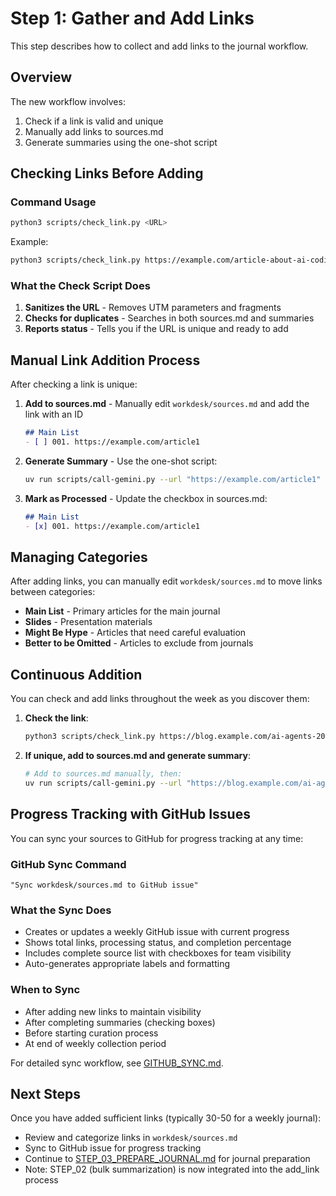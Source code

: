 # Step 1: Gather and Add Links

This step describes how to collect and add links to the journal workflow.

## Overview

The new workflow involves:
1. Check if a link is valid and unique
2. Manually add links to sources.md
3. Generate summaries using the one-shot script

## Checking Links Before Adding

### Command Usage

```bash
python3 scripts/check_link.py <URL>
```

Example:
```bash
python3 scripts/check_link.py https://example.com/article-about-ai-coding
```

### What the Check Script Does

1. **Sanitizes the URL** - Removes UTM parameters and fragments
2. **Checks for duplicates** - Searches in both sources.md and summaries
3. **Reports status** - Tells you if the URL is unique and ready to add

## Manual Link Addition Process

After checking a link is unique:

1. **Add to sources.md** - Manually edit `workdesk/sources.md` and add the link with an ID
   ```markdown
   ## Main List
   - [ ] 001. https://example.com/article1
   ```

2. **Generate Summary** - Use the one-shot script:
   ```bash
   uv run scripts/call-gemini.py --url "https://example.com/article1" --output workdesk/summaries/001_example_com_article1.md
   ```

3. **Mark as Processed** - Update the checkbox in sources.md:
   ```markdown
   ## Main List
   - [x] 001. https://example.com/article1
   ```

## Managing Categories

After adding links, you can manually edit `workdesk/sources.md` to move links between categories:
- **Main List** - Primary articles for the main journal
- **Slides** - Presentation materials
- **Might Be Hype** - Articles that need careful evaluation
- **Better to be Omitted** - Articles to exclude from journals

## Continuous Addition

You can check and add links throughout the week as you discover them:

1. **Check the link**:
   ```bash
   python3 scripts/check_link.py https://blog.example.com/ai-agents-2025
   ```

2. **If unique, add to sources.md and generate summary**:
   ```bash
   # Add to sources.md manually, then:
   uv run scripts/call-gemini.py --url "https://blog.example.com/ai-agents-2025" --output workdesk/summaries/001_blog_example_com_ai_agents_2025.md
   ```

## Progress Tracking with GitHub Issues

You can sync your sources to GitHub for progress tracking at any time:

### GitHub Sync Command
```
"Sync workdesk/sources.md to GitHub issue"
```

### What the Sync Does
- Creates or updates a weekly GitHub issue with current progress
- Shows total links, processing status, and completion percentage
- Includes complete source list with checkboxes for team visibility
- Auto-generates appropriate labels and formatting

### When to Sync
- After adding new links to maintain visibility
- After completing summaries (checking boxes)
- Before starting curation process
- At end of weekly collection period

For detailed sync workflow, see [GITHUB_SYNC.md](GITHUB_SYNC.md).

## Next Steps

Once you have added sufficient links (typically 30-50 for a weekly journal):
- Review and categorize links in `workdesk/sources.md`
- Sync to GitHub issue for progress tracking
- Continue to [STEP_03_PREPARE_JOURNAL.md](STEP_03_PREPARE_JOURNAL.md) for journal preparation
- Note: STEP_02 (bulk summarization) is now integrated into the add_link process